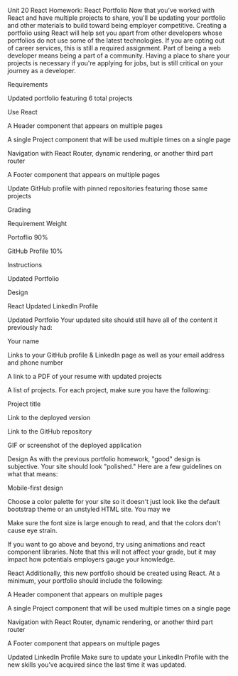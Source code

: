 Unit 20 React Homework: React Portfolio
Now that you've worked with React and have multiple projects to share, you'll be updating your portfolio and other materials to build toward being employer competitive. Creating a portfolio using React will help set you apart from other developers whose portfolios do not use some of the latest technologies.
If you are opting out of career services, this is still a required assignment. Part of being a web developer means being a part of a community. Having a place to share your projects is necessary if you're applying for jobs, but is still critical on your journey as a developer.

Requirements


Updated portfolio featuring 6 total projects


Use React


A Header component that appears on multiple pages


A single Project component that will be used multiple times on a single page


Navigation with React Router, dynamic rendering, or another third part router


A Footer component that appears on multiple pages


Update GitHub profile with pinned repositories featuring those same projects



Grading



Requirement
Weight




Portoflio
90%


GitHub Profile
10%




Instructions


Updated Portfolio

Design


React
Updated LinkedIn Profile


Updated Portfolio
Your updated site should still have all of the content it previously had:


Your name


Links to your GitHub profile & LinkedIn page as well as your email address and phone number


A link to a PDF of your resume with updated projects


A list of projects. For each project, make sure you have the following:


Project title


Link to the deployed version


Link to the GitHub repository


GIF or screenshot of the deployed application





Design
As with the previous portfolio homework, "good" design is subjective. Your site should look
"polished." Here are a few guidelines on what that means:


Mobile-first design


Choose a color palette for your site so it doesn't just look like
the default bootstrap theme or an unstyled HTML site. You may we


Make sure the font size is large enough to read, and that the colors don't cause eye strain.


If you want to go above and beyond, try using animations and react component libraries. Note
that this will not affect your grade, but it may impact how potentials employers gauge your knowledge.



React
Additionally, this new portfolio should be created using React.
At a minimum, your portfolio should include the following:


A Header component that appears on multiple pages


A single Project component that will be used multiple times on a single page


Navigation with React Router, dynamic rendering, or another third part router


A Footer component that appears on multiple pages



Updated LinkedIn Profile
Make sure to update your LinkedIn Profile with the new skills you've acquired since the last time it was updated.
